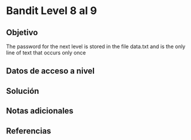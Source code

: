 # Bandit Level 8 al 9

## Objetivo
The password for the next level is stored in the file data.txt and is the only line of text that occurs only once

## Datos de acceso a nivel

## Solución

## Notas adicionales

## Referencias